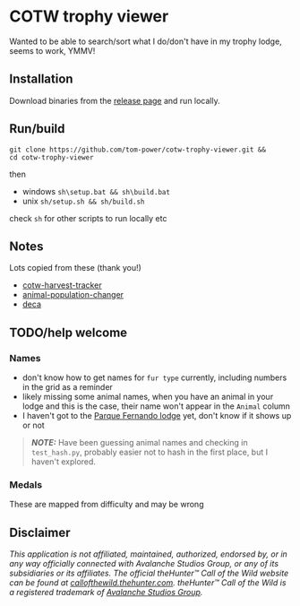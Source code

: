 # COTW trophy viewer

Wanted to be able to search/sort what I do/don't have in my trophy lodge, seems to work, YMMV!

## Installation 

Download binaries from the [release page](https://github.com/tom-power/cotw-trophy-viewer/releases/latest) and run locally.

## Run/build

```
git clone https://github.com/tom-power/cotw-trophy-viewer.git &&
cd cotw-trophy-viewer
```

then

- windows `sh\setup.bat && sh\build.bat`
- unix `sh/setup.sh && sh/build.sh`

check `sh` for other scripts to run locally etc

## Notes

Lots copied from these (thank you!)

- [cotw-harvest-tracker](https://github.com/LordHansCapon/cotw-harvest-tracker)
- [animal-population-changer](https://github.com/cpypasta/apc)
- [deca](https://github.com/kk49/deca)

## TODO/help welcome

### Names

- don't know how to get names for `fur type` currently, including numbers in the grid as a reminder
- likely missing some animal names, when you have an animal in your lodge and this is the case, their name won't appear in the `Animal` column
- I haven't got to the [Parque Fernando lodge](https://thehuntercotw.fandom.com/wiki/Missions/Parque_Fernando_Missions#Main_Missions) yet, don't know if it shows up or not

> **_NOTE:_**  Have been guessing animal names and checking in `test_hash.py`, probably easier not to hash in the first place, but I haven't explored.

### Medals

These are mapped from difficulty and may be wrong

## Disclaimer

_This application is not affiliated, maintained, authorized, endorsed by, or in any way officially
connected with Avalanche Studios Group, or any of its subsidiaries or its affiliates. The official
theHunter™ Call of the Wild website can be found
at [callofthewild.thehunter.com](https://callofthewild.thehunter.com). theHunter™ Call of the Wild
is a registered trademark of [Avalanche Studios Group](https://avalanchestudios.com/)._
